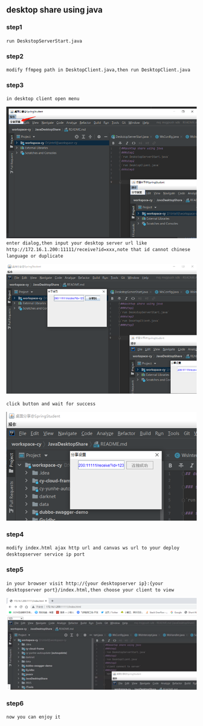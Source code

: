 ## desktop share using java

### step1

`run DeskstopServerStart.java`

### step2

`modify ffmpeg path in DesktopClient.java,then run DesktopClient.java`

### step3

`in desktop client open menu`

![step3](step3.png)
`enter dialog,then input your desktop server url like http://172.16.1.200:11111/receive?id=xxx,note that id cannot chinese language or duplicate`

![step3-1](step3-1.png)

`click button and wait for success`

![step3-2](step3-2.png)

### step4

`modify index.html ajax http url and canvas ws url to your deploy desktopserver service ip port`

### step5

`in your browser visit http://{your desktopserver ip}:{your desktopserver port}/index.html,then choose your client to view`

![step4](step5.png)

### step6

`now you can enjoy it`